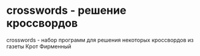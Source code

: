 # crosswords - решение кроссвордов

crosswords - набор программ для решения некоторых кроссвордов из газеты Крот Фирменный
